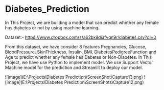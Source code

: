 # Diabetes_Prediction
In This Project, we are building a model that can predict whether any female has diabetes or not by using machine learning.

Dataset:- https://www.dropbox.com/s/a62bx8diafvqn9r/diabetes.csv?dl=0

From this dataset, we have consider 8 features Pregnancies, Glucose, BloodPressure, SkinThickness, Insulin, BMI, DiabetesPedigreeFunction and Age to predict whether any female has Dabetes or Non-Diabetes.
In This Project, we have use Python to implement model.
We use Support Vector Machine model for the prediction and Streamlit to deploy our model.

![image](E:\Projects\Diabetes Prediction\ScreenShot\Capture13.png)
![image](E:\Projects\Diabetes Prediction\ScreenShots\Capture12.png)